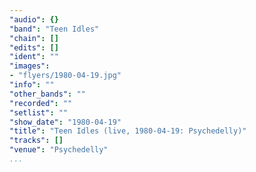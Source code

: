 ```yaml
---
"audio": {}
"band": "Teen Idles"
"chain": []
"edits": []
"ident": ""
"images":
- "flyers/1980-04-19.jpg"
"info": ""
"other_bands": ""
"recorded": ""
"setlist": ""
"show_date": "1980-04-19"
"title": "Teen Idles (live, 1980-04-19: Psychedelly)"
"tracks": []
"venue": "Psychedelly"
...
```

